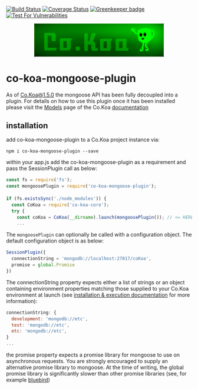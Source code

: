 [![Build Status](https://travis-ci.org/jaysaurus/co-koa-mongoose-plugin.svg?branch=master)](https://travis-ci.org/jaysaurus/co-koa-mongoose-plugin.svg?branch=master)
[![Coverage Status](https://coveralls.io/repos/github/jaysaurus/co-koa-mongoose-plugin/badge.svg?branch=master)](https://coveralls.io/repos/github/jaysaurus/co-koa-mongoose-plugin/badge.svg?branch=master)
[![Greenkeeper badge](https://badges.greenkeeper.io/jaysaurus/co-koa-mongoose-plugin.svg)](https://greenkeeper.io/)
[![Test For Vulnerabilities](https://snyk.io/test/github/jaysaurus/co-koa-mongoose-plugin/badge.svg?targetFile=package.json)](https://snyk.io/test/github/jaysaurus/co-koa-mongoose-plugin?targetFile=package.json)


<a title="Co.Koa on github" href="https://jaysaurus.github.io/Co.Koa">
<img alt="Co.Koa header" title="Co.Koa" style="margin: 0 15%; width: 70%" src="https://raw.githubusercontent.com/jaysaurus/Co.Koa/master/siteStrapCoKoa.png?sanitize=true" />
</a>

# co-koa-mongoose-plugin

As of Co.Koa@1.5.0 the mongoose API has been fully decoupled into a plugin. For details on how to use this plugin once it has been installed please visit the [Models](http://cokoajs.com/miniSite/documentation/Model.html) page of the Co.Koa [documentation](http://cokoajs.com/)

## installation

add co-koa-mongoose-plugin to a Co.Koa project instance via:

```
npm i co-koa-mongoose-plugin --save
```

within your app.js add the co-koa-mongoose-plugin as a requirement and pass the SessionPlugin call as below:

```javascript
const fs = require('fs');
const mongoosePlugin = require('co-koa-mongoose-plugin');

if (fs.existsSync('./node_modules')) {
  const CoKoa = require('co-koa-core');
  try {
    const coKoa = CoKoa(__dirname).launch(mongoosePlugin()); // <= HERE!
    ...
```

The `mongoosePlugin` can optionally be called with a configuration object.  The default configuration object is as below:

```javascript
SessionPlugin({
  connectionString = 'mongodb://localhost:27017/coKoa',
  promise = global.Promise
})
```

The connectionString property expects either a list of strings or an object containing environment properties matching those supplied to your Co.Koa environment at launch (see [installation & execution documentation](https://github.com/jaysaurus/Co.Koa/wiki/Installation-&-Execution#user-content-execution) for more information):
```javascript
connectionString: {
  development: 'mongodb://etc',
  test: 'mongodb://etc',
  etc: 'mongodb://etc',
}
...
```

the promise property expects a promise library for mongoose to use on asynchronous requests. You are strongly encouraged to supply an alternative promise library to mongoose.  At the time of writing, the global promise library is significantly slower than other promise libraries (see, for example [bluebird](https://github.com/petkaantonov/bluebird))
